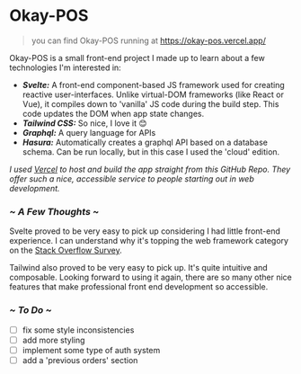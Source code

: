 # Okay-POS
> you can find Okay-POS running at https://okay-pos.vercel.app/

Okay-POS is a small front-end project I made up to learn about a few technologies I'm interested in:
- ***Svelte:*** A front-end component-based JS framework used for creating reactive user-interfaces. Unlike virtual-DOM frameworks (like React or Vue), it compiles down to 'vanilla' JS code during the build step. This code updates the DOM when app state changes.
- ***Tailwind CSS:*** So nice, I love it 😊
- ***Graphql:*** A query language for APIs
- ***Hasura:*** Automatically creates a graphql API based on a database schema. Can be run locally, but in this case I used the 'cloud' edition.

*I used [Vercel](https://vercel.com/) to host and build the app straight from this GitHub Repo. They offer such a nice, accessible service to people starting out in web development.*


### ***~ A Few Thoughts ~***
Svelte proved to be very easy to pick up considering I had little front-end experience. I can understand why it's topping the web framework category on the [Stack Overflow Survey](https://survey.stackoverflow.co/2022/#most-loved-dreaded-and-wanted-webframe-love-dread).

Tailwind also proved to be very easy to pick up. It's quite intuitive and composable. Looking forward to using it again, there are so many other nice features that make professional front end development so accessible.

### ***~ To Do ~***
- [ ] fix some style inconsistencies
- [ ] add more styling
- [ ] implement some type of auth system
- [ ] add a 'previous orders' section